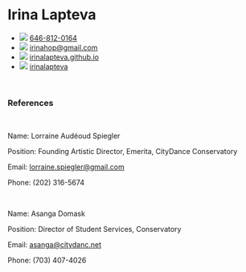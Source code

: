 # Irina Lapteva


<div class="contact">

- <img src="https://icons.getbootstrap.com/assets/icons/telephone.svg"
  class="phone" /> [646-812-0164](tel:646-812-0164)
- <img src="https://icons.getbootstrap.com/assets/icons/envelope-at.svg"
  class="shiftup" /> <irinahop@gmail.com>
- <img src="https://icons.getbootstrap.com/assets/icons/house.svg"
  class="shiftup" />
  [irinalapteva.github.io](https://irinalapteva.github.io)
- <img src="https://icons.getbootstrap.com/assets/icons/linkedin.svg"
  class="linkedin" />
  [irinalapteva](https://www.linkedin.com/in/irinalapteva)

</div>

<br>

### References

<br>

Name: Lorraine Audéoud Spiegler

Position: Founding Artistic Director, Emerita, CityDance Conservatory

Email: lorraine.spiegler@gmail.com

Phone: (202) 316-5674

<br>

Name: Asanga Domask

Position: Director of Student Services, Conservatory

Email: asanga@citydanc.net

Phone: (703) 407-4026
